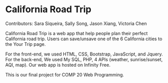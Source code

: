# California Road Trip

Contributors: Sara Siqueira, Sally Song, Jason Xiang, Victoria Chen

California Road Trip is a web app that help people plan their perfect California road trip. Users can save/unsave one of the 6 California cities to the Your Trip page. 

For the front-end, we used HTML, CSS, Bootstrap, JavaScript, and Jquery. For the back-end, We used My SQL, PHP, 4 APIs (weather, sunrise/sunset, AQI, map). 
Our web app is hosted on Infinity Free. 

This is our final project for COMP 20 Web Programming. 

